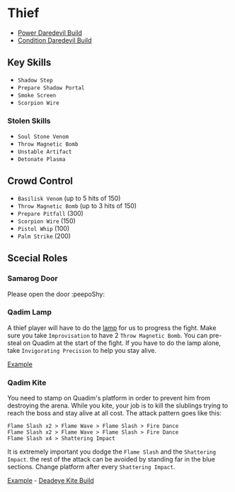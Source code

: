 # Thief

- [Power Daredevil Build](http://gw2skills.net/editor/?PaxAYprlFwaYYsL2JO6LbtcA-zRIYRUzXItEC1mAVUB2eQCjxwbR/ZA-e)
- [Condition Daredevil Build](http://gw2skills.net/editor/?PahAgjlRwQYHMK2JO2W1tMA-zRJYmRJfZEXIEZB4zBJIWCvGQMtB-e)

## Key Skills

- `Shadow Step`
- `Prepare Shadow Portal`
- `Smoke Screen`
- `Scorpion Wire`

### Stolen Skills

- `Soul Stone Venom`
- `Throw Magnetic Bomb`
- `Unstable Artifact`
- `Detonate Plasma`

## Crowd Control

- `Basilisk Venom` (up to 5 hits of 150)
- `Throw Magnetic Bomb` (up to 3 hits of 150)
- `Prepare Pitfall` (300)
- `Scorpion Wire` (150)
- `Pistol Whip` (100)
- `Palm Strike` (200)

## Scecial Roles

### Samarog Door

Please open the door :peepoShy:

### Qadim Lamp

A thief player will have to do the [lamp](/mechanics/qadim-lamp.md) for us to progress the fight. Make sure you take `Improvisation` to have 2 `Throw Magnetic Bomb`. You can pre-steal on Quadim at the start of the fight. If you have to do the lamp alone, take `Invigorating Precision` to help you stay alive.

[Example]()

### Qadim Kite

You need to stamp on Quadim's platform in order to prevent him from destroying the arena. While you kite, your job is to kill the slublings trying to reach the boss and stay alive at all cost. The attack pattern goes like this:

```
Flame Slash x2 > Flame Wave > Flame Slash > Fire Dance
Flame Slash x2 > Flame Wave > Flame Slash > Fire Dance
Flame Slash x4 > Shattering Impact
```

It is extremely important you dodge the `Flame Slash` and the `Shattering Impact`. the rest of the attack can be avoided by standing far in the blue sections. Change platform after every `Shattering Impact`.

[Example]() - [Deadeye Kite Build](http://gw2skills.net/editor/?PaxAQprlFwwYPMJ2JO8L7vWA-zxQYhomDcH0Xh0SIERCURFY7BJM2DvF9nBA-e)
